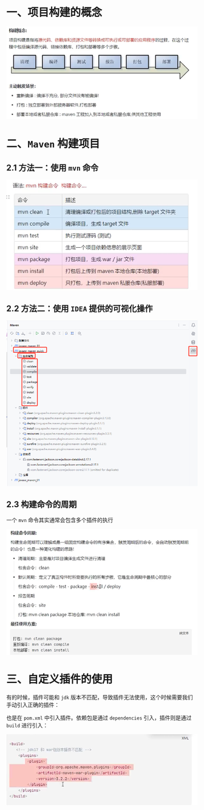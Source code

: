 # 一、项目构建的概念

![image-20240603170827821](05.Maven依赖管理的扩展.assets/image-20240603170827821.png)

# 二、`Maven` 构建项目

## 2.1 方法一：使用 `mvn` 命令 

![image-20240603170944330](05.Maven依赖管理的扩展.assets/image-20240603170944330.png)

## 2.2 方法二：使用 `IDEA` 提供的可视化操作

![image-20240603171016445](05.Maven依赖管理的扩展.assets/image-20240603171016445.png)

## 2.3 构建命令的周期

一个 `mvn` 命令其实通常会包含多个插件的执行

![image-20240603171203531](05.Maven依赖管理的扩展.assets/image-20240603171203531.png)

# 三、自定义插件的使用

有的时候，插件可能和 `jdk` 版本不匹配，导致插件无法使用，这个时候需要我们手动引入正确的插件：

也是在 `pom.xml` 中引入插件。依赖包是通过 `dependencies` 引入，插件则是通过 `build` 进行引入：

![image-20240603171511491](05.Maven依赖管理的扩展.assets/image-20240603171511491.png)